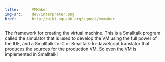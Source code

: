 ```yaml
---
title:      VMMaker
img-src:    dev/interpreter.png
href:       http://wiki.squeak.org/squeak/vmmaker
---
```

The framework for creating the virtual machine.  This is a Smalltalk program called the simulator that is used to develop the VM using the full power of the IDE, and a Smalltalk-to-C or Smalltalk-to-JavaScript translator that produces the sources for the production VM.  So even the VM is implemented in Smalltalk!